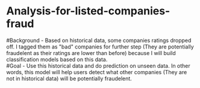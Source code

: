 # Analysis-for-listed-companies-fraud
#Background - Based on historical data, some companies ratings dropped off. I tagged them as "bad" companies for further step (They are potentially fraudelent as their ratings are lower than before) because I will build classification models based on this data.  
#Goal - Use this historical data and do prediction on unseen data. In other words, this model will help users detect what other companies (They are not in historical data) will be potentially fraudelent.
